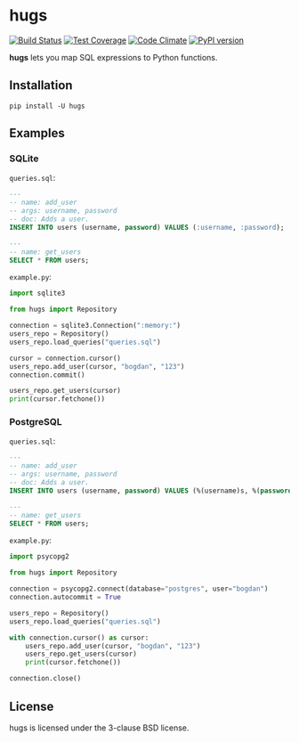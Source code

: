 # hugs

[![Build Status](https://travis-ci.org/Bogdanp/hugs.svg?branch=master)](https://travis-ci.org/Bogdanp/hugs)
[![Test Coverage](https://codeclimate.com/github/Bogdanp/hugs/badges/coverage.svg)](https://codeclimate.com/github/Bogdanp/hugs/coverage)
[![Code Climate](https://codeclimate.com/github/Bogdanp/hugs/badges/gpa.svg)](https://codeclimate.com/github/Bogdanp/hugs)
[![PyPI version](https://badge.fury.io/py/hugs.svg)](https://badge.fury.io/py/hugs)

**hugs** lets you map SQL expressions to Python functions.

## Installation

    pip install -U hugs

## Examples

### SQLite

`queries.sql`:

``` sql
---
-- name: add_user
-- args: username, password
-- doc: Adds a user.
INSERT INTO users (username, password) VALUES (:username, :password);

---
-- name: get_users
SELECT * FROM users;
```

`example.py`:

``` python
import sqlite3

from hugs import Repository

connection = sqlite3.Connection(":memory:")
users_repo = Repository()
users_repo.load_queries("queries.sql")

cursor = connection.cursor()
users_repo.add_user(cursor, "bogdan", "123")
connection.commit()

users_repo.get_users(cursor)
print(cursor.fetchone())
```

### PostgreSQL

`queries.sql`:

``` sql
---
-- name: add_user
-- args: username, password
-- doc: Adds a user.
INSERT INTO users (username, password) VALUES (%(username)s, %(password)s);

---
-- name: get_users
SELECT * FROM users;
```

`example.py`:

```python
import psycopg2

from hugs import Repository

connection = psycopg2.connect(database="postgres", user="bogdan")
connection.autocommit = True

users_repo = Repository()
users_repo.load_queries("queries.sql")

with connection.cursor() as cursor:
    users_repo.add_user(cursor, "bogdan", "123")
    users_repo.get_users(cursor)
    print(cursor.fetchone())

connection.close()
```

## License

hugs is licensed under the 3-clause BSD license.
